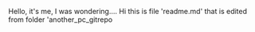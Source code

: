 Hello, it's me, I was wondering....
Hi this is file 'readme.md' that is edited from folder 'another_pc_gitrepo
